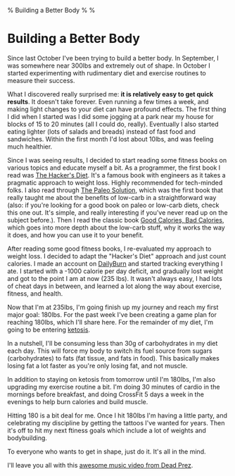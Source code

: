 % Building a Better Body
%
%

Building a Better Body
======================

Since last October I've been trying to build a better body. In
September, I was somewhere near 300lbs and extremely out of shape. In
October I started experimenting with rudimentary diet and exercise
routines to measure their success.

What I discovered really surprised me: **it is relatively easy to get
quick results**. It doesn't take forever. Even running a few times a
week, and making light changes to your diet can have profound effects.
The first thing I did when I started was I did some jogging at a park
near my house for blocks of 15 to 20 minutes (all I could do, really).
Eventually I also started eating lighter (lots of salads and breads)
instead of fast food and sandwiches. Within the first month I'd lost
about 10lbs, and was feeling much healthier.

Since I was seeing results, I decided to start reading some fitness
books on various topics and educate myself a bit. As a programmer, the
first book I read was [The Hacker's
Diet](http://www.fourmilab.ch/hackdiet/ "The Hacker's Diet"). It's a
famous book with engineers as it takes a pragmatic approach to weight
loss. Highly recommended for tech-minded folks. I also read through [The
Paleo
Solution](http://rcm.amazon.com/e/cm?lt1=_blank&bc1=000000&IS2=1&bg1=FFFFFF&fc1=000000&lc1=0000FF&t=projectb14ck-20&o=1&p=8&l=as4&m=amazon&f=ifr&ref=ss_til&asins=0982565844 "The Paleo Solution"),
which was the first book that really taught me about the benefits of
low-carb in a straightforward way (also: if you're looking for a good
book on paleo or low-carb diets, check this one out. It's simple, and
really interesting if you've never read up on the subject before.). Then
I read the classic book [Good Calories, Bad
Calories](http://rcm.amazon.com/e/cm?lt1=_blank&bc1=000000&IS2=1&bg1=FFFFFF&fc1=000000&lc1=0000FF&t=projectb14ck-20&o=1&p=8&l=as4&m=amazon&f=ifr&ref=ss_til&asins=1400033462 "Good Calories, Bad Calories"),
which goes into more depth about the low-carb stuff, why it works the
way it does, and how you can use it to your benefit.

After reading some good fitness books, I re-evaluated my approach to
weight loss. I decided to adapt the "Hacker's Diet" approach and just
count calories. I made an account on
[DailyBurn](http://dailyburn.com/ "DailyBurn") and started tracking
everything I ate. I started with a -1000 calorie per day deficit, and
gradually lost weight and got to the point I am at now (235 lbs). It
wasn't always easy, I had lots of cheat days in between, and learned a
lot along the way about exercise, fitness, and health.

Now that I'm at 235lbs, I'm going finish up my journey and reach my
first major goal: 180lbs. For the past week I've been creating a game
plan for reaching 180lbs, which I'll share here. For the remainder of my
diet, I'm going to be entering
[ketosis](http://forum.bodybuilding.com/showthread.php?t=132598293 "ketosis").

In a nutshell, I'll be consuming less than 30g of carbohydrates in my
diet each day. This will force my body to switch its fuel source from
sugars (carbohydrates) to fats (fat tissue, and fats in food). This
basically makes losing fat a lot faster as you're only losing fat, and
not muscle.

In addition to staying on ketosis from tomorrow until I'm 180lbs, I'm
also upgrading my exercise routine a bit. I'm doing 30 minutes of cardio
in the mornings before breakfast, and doing CrossFit 5 days a week in
the evenings to help burn calories and build muscle.

Hitting 180 is a bit deal for me. Once I hit 180lbs I'm having a little
party, and celebrating my discipline by getting the tattoos I've wanted
for years. Then it's off to hit my next ftiness goals which include a
lot of weights and bodybuilding.

To everyone who wants to get in shape, just do it. It's all in the mind.

I'll leave you all with this [awesome music video from Dead
Prez](http://www.youtube.com/watch?v=8nartK6wodo "Back on my Regimen").
